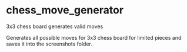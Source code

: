 # chess_move_generator
3x3 chess board generates valid moves

Generates all possible moves for 3x3 chess board for limited pieces and saves it into the screenshots folder.

